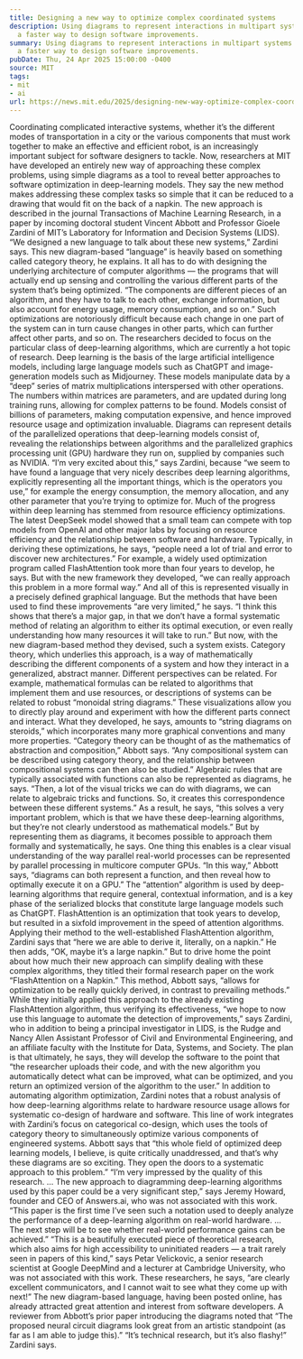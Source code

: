 ```yaml
---
title: Designing a new way to optimize complex coordinated systems
description: Using diagrams to represent interactions in multipart systems can provide
  a faster way to design software improvements.
summary: Using diagrams to represent interactions in multipart systems can provide
  a faster way to design software improvements.
pubDate: Thu, 24 Apr 2025 15:00:00 -0400
source: MIT
tags:
- mit
- ai
url: https://news.mit.edu/2025/designing-new-way-optimize-complex-coordinated-systems-0424
---
```


Coordinating complicated interactive systems, whether it’s the different modes of transportation in a city or the various components that must work together to make an effective and efficient robot, is an increasingly important subject for software designers to tackle. Now, researchers at MIT have developed an entirely new way of approaching these complex problems, using simple diagrams as a tool to reveal better approaches to software optimization in deep-learning models.
They say the new method makes addressing these complex tasks so simple that it can be reduced to a drawing that would fit on the back of a napkin.
The new approach is described in the journal Transactions of Machine Learning Research, in a paper by incoming doctoral student Vincent Abbott and Professor Gioele Zardini of MIT’s Laboratory for Information and Decision Systems (LIDS).
“We designed a new language to talk about these new systems,” Zardini says. This new diagram-based “language” is heavily based on something called category theory, he explains.
It all has to do with designing the underlying architecture of computer algorithms — the programs that will actually end up sensing and controlling the various different parts of the system that’s being optimized. “The components are different pieces of an algorithm, and they have to talk to each other, exchange information, but also account for energy usage, memory consumption, and so on.” Such optimizations are notoriously difficult because each change in one part of the system can in turn cause changes in other parts, which can further affect other parts, and so on.
The researchers decided to focus on the particular class of deep-learning algorithms, which are currently a hot topic of research. Deep learning is the basis of the large artificial intelligence models, including large language models such as ChatGPT and image-generation models such as Midjourney. These models manipulate data by a “deep” series of matrix multiplications interspersed with other operations. The numbers within matrices are parameters, and are updated during long training runs, allowing for complex patterns to be found. Models consist of billions of parameters, making computation expensive, and hence improved resource usage and optimization invaluable.
Diagrams can represent details of the parallelized operations that deep-learning models consist of, revealing the relationships between algorithms and the parallelized graphics processing unit (GPU) hardware they run on, supplied by companies such as NVIDIA. “I’m very excited about this,” says Zardini, because “we seem to have found a language that very nicely describes deep learning algorithms, explicitly representing all the important things, which is the operators you use,” for example the energy consumption, the memory allocation, and any other parameter that you’re trying to optimize for.
Much of the progress within deep learning has stemmed from resource efficiency optimizations. The latest DeepSeek model showed that a small team can compete with top models from OpenAI and other major labs by focusing on resource efficiency and the relationship between software and hardware. Typically, in deriving these optimizations, he says, “people need a lot of trial and error to discover new architectures.” For example, a widely used optimization program called FlashAttention took more than four years to develop, he says. But with the new framework they developed, “we can really approach this problem in a more formal way.” And all of this is represented visually in a precisely defined graphical language.
But the methods that have been used to find these improvements “are very limited,” he says. “I think this shows that there’s a major gap, in that we don’t have a formal systematic method of relating an algorithm to either its optimal execution, or even really understanding how many resources it will take to run.” But now, with the new diagram-based method they devised, such a system exists.
Category theory, which underlies this approach, is a way of mathematically describing the different components of a system and how they interact in a generalized, abstract manner. Different perspectives can be related. For example, mathematical formulas can be related to algorithms that implement them and use resources, or descriptions of systems can be related to robust “monoidal string diagrams.” These visualizations allow you to directly play around and experiment with how the different parts connect and interact. What they developed, he says, amounts to “string diagrams on steroids,” which incorporates many more graphical conventions and many more properties.
“Category theory can be thought of as the mathematics of abstraction and composition,” Abbott says. “Any compositional system can be described using category theory, and the relationship between compositional systems can then also be studied.” Algebraic rules that are typically associated with functions can also be represented as diagrams, he says. “Then, a lot of the visual tricks we can do with diagrams, we can relate to algebraic tricks and functions. So, it creates this correspondence between these different systems.”
As a result, he says, “this solves a very important problem, which is that we have these deep-learning algorithms, but they’re not clearly understood as mathematical models.” But by representing them as diagrams, it becomes possible to approach them formally and systematically, he says.
One thing this enables is a clear visual understanding of the way parallel real-world processes can be represented by parallel processing in multicore computer GPUs. “In this way,” Abbott says, “diagrams can both represent a function, and then reveal how to optimally execute it on a GPU.”
The “attention” algorithm is used by deep-learning algorithms that require general, contextual information, and is a key phase of the serialized blocks that constitute large language models such as ChatGPT. FlashAttention is an optimization that took years to develop, but resulted in a sixfold improvement in the speed of attention algorithms.
Applying their method to the well-established FlashAttention algorithm, Zardini says that “here we are able to derive it, literally, on a napkin.” He then adds, “OK, maybe it’s a large napkin.” But to drive home the point about how much their new approach can simplify dealing with these complex algorithms, they titled their formal research paper on the work “FlashAttention on a Napkin.”
This method, Abbott says, “allows for optimization to be really quickly derived, in contrast to prevailing methods.” While they initially applied this approach to the already existing FlashAttention algorithm, thus verifying its effectiveness, “we hope to now use this language to automate the detection of improvements,” says Zardini, who in addition to being a principal investigator in LIDS, is the Rudge and Nancy Allen Assistant Professor of Civil and Environmental Engineering, and an affiliate faculty with the Institute for Data, Systems, and Society.
The plan is that ultimately, he says, they will develop the software to the point that “the researcher uploads their code, and with the new algorithm you automatically detect what can be improved, what can be optimized, and you return an optimized version of the algorithm to the user.”
In addition to automating algorithm optimization, Zardini notes that a robust analysis of how deep-learning algorithms relate to hardware resource usage allows for systematic co-design of hardware and software. This line of work integrates with Zardini’s focus on categorical co-design, which uses the tools of category theory to simultaneously optimize various components of engineered systems.
Abbott says that “this whole field of optimized deep learning models, I believe, is quite critically unaddressed, and that’s why these diagrams are so exciting. They open the doors to a systematic approach to this problem.”
“I’m very impressed by the quality of this research. ... The new approach to diagramming deep-learning algorithms used by this paper could be a very significant step,” says Jeremy Howard, founder and CEO of Answers.ai, who was not associated with this work. “This paper is the first time I’ve seen such a notation used to deeply analyze the performance of a deep-learning algorithm on real-world hardware. ... The next step will be to see whether real-world performance gains can be achieved.”
“This is a beautifully executed piece of theoretical research, which also aims for high accessibility to uninitiated readers — a trait rarely seen in papers of this kind,” says Petar Velickovic, a senior research scientist at Google DeepMind and a lecturer at Cambridge University, who was not associated with this work. These researchers, he says, “are clearly excellent communicators, and I cannot wait to see what they come up with next!”
The new diagram-based language, having been posted online, has already attracted great attention and interest from software developers. A reviewer from Abbott’s prior paper introducing the diagrams noted that “The proposed neural circuit diagrams look great from an artistic standpoint (as far as I am able to judge this).” “It’s technical research, but it’s also flashy!” Zardini says.